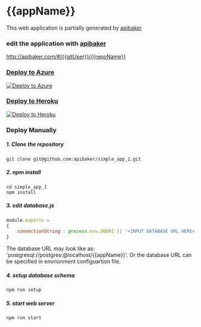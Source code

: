 # {{appName}}
This web application is partially generated by [apibaker](http://apibaker.com) 

### edit the application with [apibaker](http://apibaker.com)
http://apibaker.com/#/{{gitUser}}/{{repoName}}

### [Deploy to Azure](https://azuredeploy.net/)
[![Deploy to Azure](http://azuredeploy.net/deploybutton.png)](https://azuredeploy.net/)

### [Deploy to Heroku](https://heroku.com/deploy)
[![Deploy to Heroku](https://www.herokucdn.com/deploy/button.png)](https://heroku.com/deploy)

### Deploy Manually

##### 1. Clone the repository
```shell
git clone git@github.com:apibaker/simple_app_1.git
```

##### 2. npm install
```shell
cd simple_app_1
npm install
```

##### 3. edit database.js
```javascript
module.exports = 
{
    connectionString : process.env.DBURI || '<INPUT DATABASE URL HERE>'
}
```
The database URL may look like as: 'postgresql://postgres:@localhost/{{appName}}'.
Or the database URL can be specified in envrionment configuartion file.

##### 4. setup database schema
```shell
npm run setup
```

##### 5. start web server
```shell
npm run start
```


